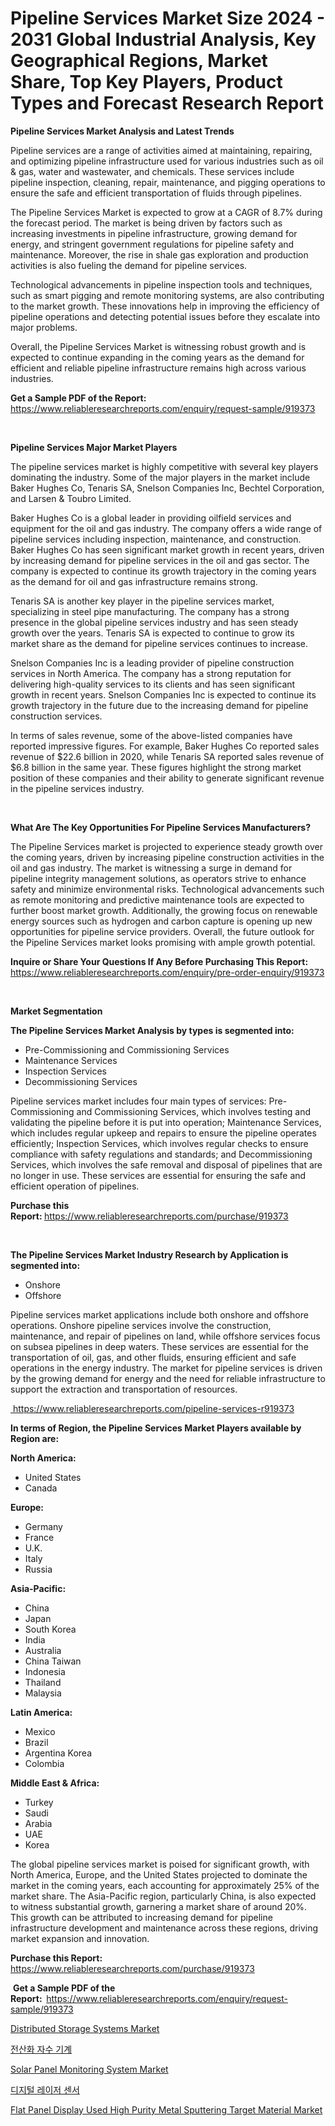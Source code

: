 <p><h1>Pipeline Services Market Size 2024 - 2031 Global Industrial Analysis, Key Geographical Regions, Market Share, Top Key Players, Product Types and Forecast Research Report</h1></p><p><strong>Pipeline Services Market Analysis and Latest Trends</strong></p>
<p><p>Pipeline services are a range of activities aimed at maintaining, repairing, and optimizing pipeline infrastructure used for various industries such as oil & gas, water and wastewater, and chemicals. These services include pipeline inspection, cleaning, repair, maintenance, and pigging operations to ensure the safe and efficient transportation of fluids through pipelines.</p><p>The Pipeline Services Market is expected to grow at a CAGR of 8.7% during the forecast period. The market is being driven by factors such as increasing investments in pipeline infrastructure, growing demand for energy, and stringent government regulations for pipeline safety and maintenance. Moreover, the rise in shale gas exploration and production activities is also fueling the demand for pipeline services.</p><p>Technological advancements in pipeline inspection tools and techniques, such as smart pigging and remote monitoring systems, are also contributing to the market growth. These innovations help in improving the efficiency of pipeline operations and detecting potential issues before they escalate into major problems.</p><p>Overall, the Pipeline Services Market is witnessing robust growth and is expected to continue expanding in the coming years as the demand for efficient and reliable pipeline infrastructure remains high across various industries.</p></p>
<p><strong>Get a Sample PDF of the Report:&nbsp;</strong> <a href="https://www.reliableresearchreports.com/enquiry/request-sample/919373">https://www.reliableresearchreports.com/enquiry/request-sample/919373</a></p>
<p>&nbsp;</p>
<p><strong>Pipeline Services Major Market Players</strong></p>
<p><p>The pipeline services market is highly competitive with several key players dominating the industry. Some of the major players in the market include Baker Hughes Co, Tenaris SA, Snelson Companies Inc, Bechtel Corporation, and Larsen & Toubro Limited.</p><p>Baker Hughes Co is a global leader in providing oilfield services and equipment for the oil and gas industry. The company offers a wide range of pipeline services including inspection, maintenance, and construction. Baker Hughes Co has seen significant market growth in recent years, driven by increasing demand for pipeline services in the oil and gas sector. The company is expected to continue its growth trajectory in the coming years as the demand for oil and gas infrastructure remains strong.</p><p>Tenaris SA is another key player in the pipeline services market, specializing in steel pipe manufacturing. The company has a strong presence in the global pipeline services industry and has seen steady growth over the years. Tenaris SA is expected to continue to grow its market share as the demand for pipeline services continues to increase.</p><p>Snelson Companies Inc is a leading provider of pipeline construction services in North America. The company has a strong reputation for delivering high-quality services to its clients and has seen significant growth in recent years. Snelson Companies Inc is expected to continue its growth trajectory in the future due to the increasing demand for pipeline construction services.</p><p>In terms of sales revenue, some of the above-listed companies have reported impressive figures. For example, Baker Hughes Co reported sales revenue of $22.6 billion in 2020, while Tenaris SA reported sales revenue of $6.8 billion in the same year. These figures highlight the strong market position of these companies and their ability to generate significant revenue in the pipeline services industry.</p></p>
<p>&nbsp;</p>
<p><strong>What Are The Key Opportunities For Pipeline Services Manufacturers?</strong></p>
<p><p>The Pipeline Services market is projected to experience steady growth over the coming years, driven by increasing pipeline construction activities in the oil and gas industry. The market is witnessing a surge in demand for pipeline integrity management solutions, as operators strive to enhance safety and minimize environmental risks. Technological advancements such as remote monitoring and predictive maintenance tools are expected to further boost market growth. Additionally, the growing focus on renewable energy sources such as hydrogen and carbon capture is opening up new opportunities for pipeline service providers. Overall, the future outlook for the Pipeline Services market looks promising with ample growth potential.</p></p>
<p><strong>Inquire or Share Your Questions If Any Before Purchasing This Report:</strong> <a href="https://www.reliableresearchreports.com/enquiry/pre-order-enquiry/919373">https://www.reliableresearchreports.com/enquiry/pre-order-enquiry/919373</a></p>
<p>&nbsp;</p>
<p><strong>Market Segmentation</strong></p>
<p><strong>The Pipeline Services Market Analysis by types is segmented into:</strong></p>
<p><ul><li>Pre-Commissioning and Commissioning Services</li><li>Maintenance Services</li><li>Inspection Services</li><li>Decommissioning Services</li></ul></p>
<p><p>Pipeline services market includes four main types of services: Pre-Commissioning and Commissioning Services, which involves testing and validating the pipeline before it is put into operation; Maintenance Services, which includes regular upkeep and repairs to ensure the pipeline operates efficiently; Inspection Services, which involves regular checks to ensure compliance with safety regulations and standards; and Decommissioning Services, which involves the safe removal and disposal of pipelines that are no longer in use. These services are essential for ensuring the safe and efficient operation of pipelines.</p></p>
<p><strong>Purchase this Report:&nbsp;</strong><a href="https://www.reliableresearchreports.com/purchase/919373">https://www.reliableresearchreports.com/purchase/919373</a></p>
<p>&nbsp;</p>
<p><strong>The Pipeline Services Market Industry Research by Application is segmented into:</strong></p>
<p><ul><li>Onshore</li><li>Offshore</li></ul></p>
<p><p>Pipeline services market applications include both onshore and offshore operations. Onshore pipeline services involve the construction, maintenance, and repair of pipelines on land, while offshore services focus on subsea pipelines in deep waters. These services are essential for the transportation of oil, gas, and other fluids, ensuring efficient and safe operations in the energy industry. The market for pipeline services is driven by the growing demand for energy and the need for reliable infrastructure to support the extraction and transportation of resources.</p></p>
<p><a href="https://www.reliableresearchreports.com/pipeline-services-r919373">&nbsp;https://www.reliableresearchreports.com/pipeline-services-r919373</a></p>
<p><strong>In terms of Region, the Pipeline Services Market Players available by Region are:</strong></p>
<p>
    <p> <strong> North America: </strong>
        <ul>
            <li>United States</li>
            <li>Canada</li>
        </ul>
        </p> 
    <p> <strong> Europe: </strong>
        <ul>
            <li>Germany</li>
            <li>France</li>
            <li>U.K.</li>
            <li>Italy</li>
            <li>Russia</li>
        </ul>
        </p> 
    <p> <strong> Asia-Pacific: </strong>
        <ul>
            <li>China</li>
            <li>Japan</li>
            <li>South Korea</li>
            <li>India</li>
            <li>Australia</li>
            <li>China Taiwan</li>
            <li>Indonesia</li>
            <li>Thailand</li>
            <li>Malaysia</li>
        </ul>
        </p> 
    <p> <strong> Latin America: </strong>
        <ul>
            <li>Mexico</li>
            <li>Brazil</li>
            <li>Argentina Korea</li>
            <li>Colombia</li>
        </ul>
        </p> 
    <p> <strong> Middle East & Africa: </strong>
        <ul>
            <li>Turkey</li>
            <li>Saudi</li>
            <li>Arabia</li>
            <li>UAE</li>
            <li>Korea</li>
        </ul>
    </p>
    </p>
<p><p>The global pipeline services market is poised for significant growth, with North America, Europe, and the United States projected to dominate the market in the coming years, each accounting for approximately 25% of the market share. The Asia-Pacific region, particularly China, is also expected to witness substantial growth, garnering a market share of around 20%. This growth can be attributed to increasing demand for pipeline infrastructure development and maintenance across these regions, driving market expansion and innovation.</p></p>
<p><strong>Purchase this Report: </strong><a href="https://www.reliableresearchreports.com/purchase/919373">https://www.reliableresearchreports.com/purchase/919373</a></p>
<p>&nbsp;<strong>Get a Sample PDF of the Report:&nbsp;&nbsp;</strong><a href="https://www.reliableresearchreports.com/enquiry/request-sample/919373">https://www.reliableresearchreports.com/enquiry/request-sample/919373</a></p>
<p><strong></strong></p>
<p><p><a href="https://github.com/brenzgnarento/Market-Research-Report-List-2/blob/main/distributed-storage-systems-market.md">Distributed Storage Systems Market</a></p><p><a href="https://github.com/camron674/Market-Research-Report-List-1/blob/main/932295548292.md">전산화 자수 기계</a></p><p><a href="https://github.com/MyrtisWest1/Market-Research-Report-List-1/blob/main/solar-panel-monitoring-system-market.md">Solar Panel Monitoring System Market</a></p><p><a href="https://medium.com/@staceyhilll80/%EB%94%94%EC%A7%80%ED%84%B8-%EB%A0%88%EC%9D%B4%EC%A0%80-%EC%84%BC%EC%84%9C-%EC%8B%9C%EC%9E%A5-%EA%B7%9C%EB%AA%A8-%EC%8B%9C%EC%9E%A5-%EC%A0%84%EB%A7%9D%EA%B3%BC-%EC%8B%9C%EC%9E%A5-%EC%98%88%EC%B8%A1-2024%EB%85%84%EB%B6%80%ED%84%B0-2031%EB%85%84-5622a69cb754">디지털 레이저 센서</a></p><p><a href="https://issuu.com/reportprime-2/docs/flat-panel-display-used-high-purity-metal-sputteri">Flat Panel Display Used High Purity Metal Sputtering Target Material Market</a></p></p>